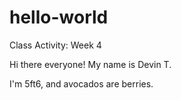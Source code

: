 # hello-world
Class Activity: Week 4

Hi there everyone! My name is Devin T.

I'm 5ft6, and avocados are berries.
